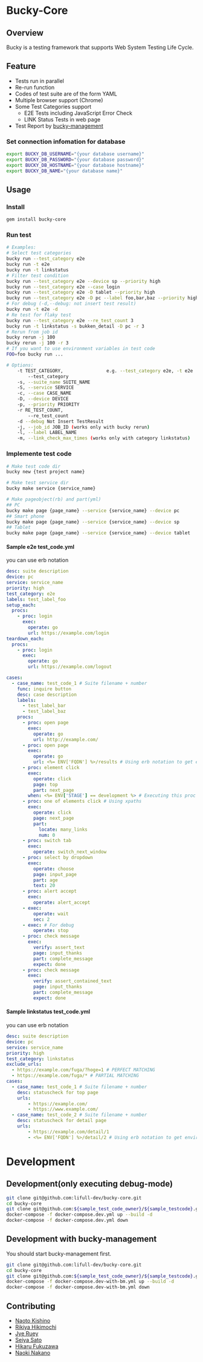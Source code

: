 # Bucky-Core

## Overview

Bucky is a testing framework that supports Web System Testing Life Cycle.

## Feature

* Tests run in parallel
* Re-run function
* Codes of test suite are of the form YAML
* Multiple browser support (Chrome)
* Some Test Categories support
  * E2E Tests including JavaScript Error Check
  * LINK Status Tests in web page
* Test Report by [bucky-management](https://github.com/lifull-dev/bucky-management)

### Set connection infomation for database

```bash
export BUCKY_DB_USERNAME="{your database username}"
export BUCKY_DB_PASSWORD="{your database password}"
export BUCKY_DB_HOSTNAME="{your database hostname}"
export BUCKY_DB_NAME="{your database name}"
```

## Usage

### Install
```bash
gem install bucky-core
```

### Run test

```bash
# Examples:
# Select test categories
bucky run --test_category e2e
bucky run -t e2e
bucky run -t linkstatus
# Filter test condition
bucky run --test_category e2e --device sp --priority high
bucky run --test_category e2e --case login
bucky run --test_category e2e -D tablet --priority high
bucky run --test_category e2e -D pc --label foo,bar,baz --priority high
# For debug (-d,--debug: not insert test result)
bucky run -t e2e -d
# Re test for flaky test
bucky run --test_category e2e --re_test_count 3
bucky run -t linkstatus -s bukken_detail -D pc -r 3
# Rerun from job id
bucky rerun -j 100
bucky rerun -j 100 -r 3
# If you want to use environment variables in test code
FOO=foo bucky run ...

# Options:
    -t TEST_CATEGORY,                e.g. --test_category e2e, -t e2e
        --test_category
    -s, --suite_name SUITE_NAME
    -S, --service SERVICE
    -c, --case CASE_NAME
    -D, --device DEVICE
    -p, --priority PRIORITY
    -r RE_TEST_COUNT,
        --re_test_count
    -d --debug Not Insert TestResult
    -j, --job_id JOB_ID (works only with bucky rerun)
    -l, --label LABEL_NAME
    -m, --link_check_max_times (works only with category linkstatus)
```

### Implemente test code

```bash
# Make test code dir
bucky new {test project name}

# Make test service dir
bucky make service {service_name}

# Make pageobject(rb) and part(yml)
## PC
bucky make page {page_name} --service {service_name} --device pc
## Smart phone
bucky make page {page_name} --service {service_name} --device sp
## Tablet
bucky make page {page_name} --service {service_name} --device tablet
```

#### Sample e2e test_code.yml

you can use erb notation

```yaml
desc: suite description
device: pc
service: service_name
priority: high
test_category: e2e
labels: test_label_foo
setup_each:
  procs:
    - proc: login
      exec:
        operate: go
        url: https://example.com/login
teardown_each:
  procs:
    - proc: login
      exec:
        operate: go
        url: https://example.com/logout

cases:
  - case_name: test_code_1 # Suite filename + number
    func: inquire button
    desc: case description
    labels:
      - test_label_bar
      - test_label_baz
    procs:
      - proc: open page
        exec:
          operate: go
          url: http://example.com/
      - proc: open page
        exec:
          operate: go
          url: <%= ENV['FQDN'] %>/results # Using erb notation to get environment variable
      - proc: element click
        exec:
          operate: click
          page: top
          part: next_page
        when: <%= ENV['STAGE'] == development %> # Executing this proc when this condition is true
      - proc: one of elements click # Using xpaths
        exec:
          operate: click
          page: next_page
          part:
            locate: many_links
            num: 0
      - proc: switch tab
        exec:
          operate: switch_next_window
      - proc: select by dropdown
        exec:
          operate: choose
          page: input_page
          part: age
          text: 20
      - proc: alert accept
        exec:
          operate: alert_accept
      - exec:
          operate: wait
          sec: 2
      - exec: # For debug
          operate: stop
      - proc: check message
        exec:
          verify: assert_text
          page: input_thanks
          part: complete_message
          expect: done
      - proc: check message
        exec:
          verify: assert_contained_text
          page: input_thanks
          part: complete_message
          expect: done
```

#### Sample linkstatus test_code.yml

you can use erb notation

```yaml
desc: suite description
device: pc
service: service_name
priority: high
test_category: linkstatus
exclude_urls:
  - https://example.com/fuga/?hoge=1 # PERFECT MATCHING
  - https://example.com/fuga/* # PARTIAL MATCHING
cases:
  - case_name: test_code_1 # Suite filename + number
    desc: statuscheck for top page
    urls:
        - https://example.com/
        - https://www.example.com/
  - case_name: test_code_2 # Suite filename + number
    desc: statuscheck for detail page
    urls:
        - https://example.com/detail/1
        - <%= ENV['FQDN'] %>/detail/2 # Using erb notation to get environment variable
```

# Development

## Development(only executing debug-mode)

```bash
git clone git@github.com:lifull-dev/bucky-core.git
cd bucky-core
git clone git@github.com:${sample_test_code_owner}/${sample_testcode}.git .sample
docker-compose -f docker-compose.dev.yml up --build -d
docker-compose -f docker-compose.dev.yml down
```

## Development with bucky-management
You should start bucky-management first.

```bash
git clone git@github.com:lifull-dev/bucky-core.git
cd bucky-core
git clone git@github.com:${sample_test_code_owner}/${sample_testcode}.git .sample
docker-compose -f docker-compose.dev-with-bm.yml up --build -d
docker-compose -f docker-compose.dev-with-bm.yml down
```

## Contributing

* [Naoto Kishino](https://github.com/kishinao)
* [Rikiya Hikimochi](https://github.com/hikimocr)
* [Jye Ruey](https://github.com/rueyjye)
* [Seiya Sato](https://github.com/satose)
* [Hikaru Fukuzawa](https://github.com/FukuzawaHikaru)
* [Naoki Nakano](https://github.com/NakanoNaoki)

